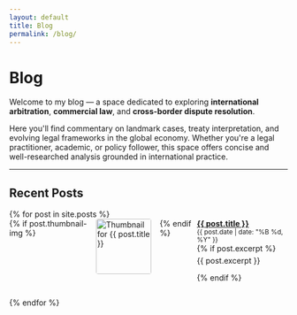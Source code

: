 ```yaml
---
layout: default
title: Blog
permalink: /blog/
---
```


# Blog

Welcome to my blog — a space dedicated to exploring **international arbitration**, **commercial law**, and **cross-border dispute resolution**.

Here you'll find commentary on landmark cases, treaty interpretation, and evolving legal frameworks in the global economy. Whether you're a legal practitioner, academic, or policy follower, this space offers concise and well-researched analysis grounded in international practice.

---

## Recent Posts

<ul style="padding-left: 0;">
  {% for post in site.posts %}
    <li style="margin-bottom: 2em; list-style: none;">
      <div style="display: flex; align-items: flex-start;">
        {% if post.thumbnail-img %}
          <img src="{{ post.thumbnail-img }}" alt="Thumbnail for {{ post.title }}" style="width: 100px; height: auto; margin-right: 15px; border-radius: 4px;" />
        {% endif %}
        <div>
          <a href="{{ post.url }}"><strong>{{ post.title }}</strong></a><br />
          <small>{{ post.date | date: "%B %d, %Y" }}</small><br />
          {% if post.excerpt %}
            <p style="margin-top: 5px;">{{ post.excerpt }}</p>
          {% endif %}
        </div>
      </div>
    </li>
  {% endfor %}
</ul>
